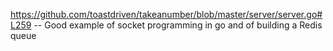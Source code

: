 https://github.com/toastdriven/takeanumber/blob/master/server/server.go#L259 -- Good example of socket programming in go and of building a Redis queue 
